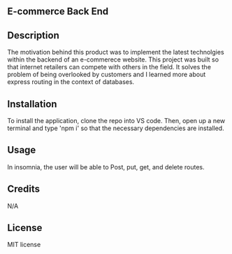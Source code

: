 ## E-commerce Back End 

## Description

The motivation behind this product was to implement the latest technolgies within the backend of an e-commerece website. This project was built so that internet retailers can compete with others in the field. It solves the problem of being overlooked by customers and I learned more about express routing in the context of databases.

## Installation

To install the application, clone the repo into VS code. Then, open up a new terminal and type 'npm i' so that the necessary dependencies are installed.

## Usage

In insomnia, the user will be able to Post, put, get, and delete routes.

## Credits

N/A

## License

MIT license